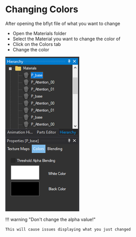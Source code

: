 # Changing Colors

After opening the bflyt file of what you want to change

- Open the Materials folder
- Select the Material you want to change the color of
- Click on the Colors tab
- Change the color

![image](imgs/c.png)

!!! warning "Don't change the alpha value!"

    This will cause issues displaying what you just changed